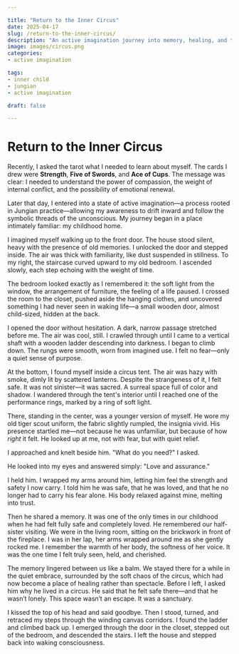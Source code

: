 ```yaml
---

title: "Return to the Inner Circus"
date: 2025-04-17
slug: /return-to-the-inner-circus/
description: "An active imagination journey into memory, healing, and the inner child."
image: images/circus.png
categories:
- active imagination

tags:
- inner child
- jungian
- active imagination

draft: false

---
```


# Return to the Inner Circus

Recently, I asked the tarot what I needed to learn about myself. The cards I drew were **Strength**, **Five of Swords**, and **Ace of Cups**. The message was clear: I needed to understand the power of compassion, the weight of internal conflict, and the possibility of emotional renewal.

Later that day, I entered into a state of active imagination—a process rooted in Jungian practice—allowing my awareness to drift inward and follow the symbolic threads of the unconscious. My journey began in a place intimately familiar: my childhood home.

I imagined myself walking up to the front door. The house stood silent, heavy with the presence of old memories. I unlocked the door and stepped inside. The air was thick with familiarity, like dust suspended in stillness. To my right, the staircase curved upward to my old bedroom. I ascended slowly, each step echoing with the weight of time.

The bedroom looked exactly as I remembered it: the soft light from the window, the arrangement of furniture, the feeling of a life paused. I crossed the room to the closet, pushed aside the hanging clothes, and uncovered something I had never seen in waking life—a small wooden door, almost child-sized, hidden at the back.

I opened the door without hesitation. A dark, narrow passage stretched before me. The air was cool, still. I crawled through until I came to a vertical shaft with a wooden ladder descending into darkness. I began to climb down. The rungs were smooth, worn from imagined use. I felt no fear—only a quiet sense of purpose.

At the bottom, I found myself inside a circus tent. The air was hazy with smoke, dimly lit by scattered lanterns. Despite the strangeness of it, I felt safe. It was not sinister—it was sacred. A surreal space full of color and shadow. I wandered through the tent's interior until I reached one of the performance rings, marked by a ring of soft light.

There, standing in the center, was a younger version of myself. He wore my old tiger scout uniform, the fabric slightly rumpled, the insignia vivid. His presence startled me—not because he was unfamiliar, but because of how *right* it felt. He looked up at me, not with fear, but with quiet relief.

I approached and knelt beside him. "What do you need?" I asked.

He looked into my eyes and answered simply: "Love and assurance."

I held him. I wrapped my arms around him, letting him feel the strength and safety I now carry. I told him he was safe, that he was loved, and that he no longer had to carry his fear alone. His body relaxed against mine, melting into trust.

Then he shared a memory. It was one of the only times in our childhood when he had felt fully safe and completely loved. He remembered our half-sister visiting. We were in the living room, sitting on the brickwork in front of the fireplace. I was in her lap, her arms wrapped around me as she gently rocked me. I remember the warmth of her body, the softness of her voice. It was the one time I felt truly seen, held, and cherished.

The memory lingered between us like a balm. We stayed there for a while in the quiet embrace, surrounded by the soft chaos of the circus, which had now become a place of healing rather than spectacle. Before I left, I asked him why he lived in a circus. He said that he felt safe there—and that he wasn’t lonely. This space wasn’t an escape. It was a sanctuary.

I kissed the top of his head and said goodbye. Then I stood, turned, and retraced my steps through the winding canvas corridors. I found the ladder and climbed back up. I emerged through the door in the closet, stepped out of the bedroom, and descended the stairs. I left the house and stepped back into waking consciousness.

